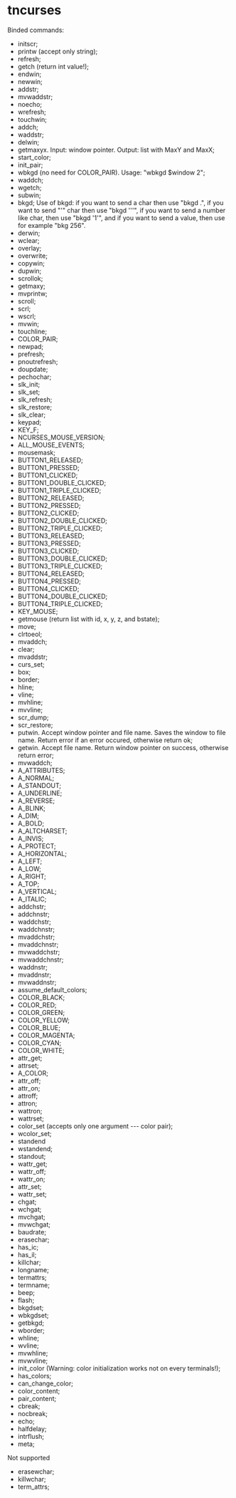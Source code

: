 # tncurses
Binded commands:
- initscr;
- printw (accept only string);
- refresh;
- getch (return int value!);
- endwin;
- newwin;
- addstr;
- mvwaddstr;
- noecho;
- wrefresh;
- touchwin;
- addch;
- waddstr;
- delwin;
- getmaxyx. Input: window pointer. Output: list with MaxY and MaxX;
- start_color;
- init_pair;
- wbkgd (no need for COLOR_PAIR). Usage: "wbkgd $window 2";
- waddch;
- wgetch;
- subwin;
- bkgd;
Use of bkgd: if you want to send a char then use "bkgd .", if you want to send "'" char then use "bkgd '''", if you want to send a number like char, then use "bkgd '1'", and if you want to send a value, then use for example "bkg 256".
- derwin;
- wclear;
- overlay;
- overwrite;
- copywin;
- dupwin;
- scrollok;
- getmaxy;
- mvprintw;
- scroll;
- scrl;
- wscrl;
- mvwin;
- touchline;
- COLOR_PAIR;
- newpad;
- prefresh;
- pnoutrefresh;
- doupdate;
- pechochar;
- slk_init;
- slk_set;
- slk_refresh;
- slk_restore;
- slk_clear;
- keypad;
- KEY_F;
- NCURSES_MOUSE_VERSION;
- ALL_MOUSE_EVENTS;
- mousemask;
- BUTTON1_RELEASED;
- BUTTON1_PRESSED;
- BUTTON1_CLICKED;
- BUTTON1_DOUBLE_CLICKED;
- BUTTON1_TRIPLE_CLICKED;
- BUTTON2_RELEASED;
- BUTTON2_PRESSED;
- BUTTON2_CLICKED;
- BUTTON2_DOUBLE_CLICKED;
- BUTTON2_TRIPLE_CLICKED;
- BUTTON3_RELEASED;
- BUTTON3_PRESSED;
- BUTTON3_CLICKED;
- BUTTON3_DOUBLE_CLICKED;
- BUTTON3_TRIPLE_CLICKED;
- BUTTON4_RELEASED;
- BUTTON4_PRESSED;
- BUTTON4_CLICKED;
- BUTTON4_DOUBLE_CLICKED;
- BUTTON4_TRIPLE_CLICKED;
- KEY_MOUSE;
- getmouse (return list with id, x, y, z, and bstate);
- move;
- clrtoeol;
- mvaddch;
- clear;
- mvaddstr;
- curs_set;
- box;
- border;
- hline;
- vline;
- mvhline;
- mvvline;
- scr_dump;
- scr_restore;
- putwin. Accept window pointer and file name. Saves the window to file name. Return error if an error occured, otherwise return ok;
- getwin. Accept file name. Return window pointer on success, otherwise return error;
- mvwaddch;
- A_ATTRIBUTES;
- A_NORMAL;
- A_STANDOUT;
- A_UNDERLINE;
- A_REVERSE;
- A_BLINK;
- A_DIM;
- A_BOLD;
- A_ALTCHARSET;
- A_INVIS;
- A_PROTECT;
- A_HORIZONTAL;
- A_LEFT;
- A_LOW;
- A_RIGHT;
- A_TOP;
- A_VERTICAL;
- A_ITALIC;
- addchstr;
- addchnstr;
- waddchstr;
- waddchnstr;
- mvaddchstr;
- mvaddchnstr;
- mvwaddchstr;
- mvwaddchnstr;
- waddnstr;
- mvaddnstr;
- mvwaddnstr;
- assume_default_colors;
- COLOR_BLACK;
- COLOR_RED;
- COLOR_GREEN;
- COLOR_YELLOW;
- COLOR_BLUE;
- COLOR_MAGENTA;
- COLOR_CYAN;
- COLOR_WHITE;
- attr_get;
- attrset;
- A_COLOR;
- attr_off;
- attr_on;
- attroff;
- attron;
- wattron;
- wattrset;
- color_set (accepts only one argument --- color pair);
- wcolor_set;
- standend
- wstandend;
- standout;
- wattr_get;
- wattr_off;
- wattr_on;
- attr_set;
- wattr_set;
- chgat;
- wchgat;
- mvchgat;
- mvwchgat;
- baudrate;
- erasechar;
- has_ic;
- has_il;
- killchar;
- longname;
- termattrs;
- termname;
- beep;
- flash;
- bkgdset;
- wbkgdset;
- getbkgd;
- wborder;
- whline;
- wvline;
- mvwhline;
- mvwvline;
- init_color (Warning: color initialization works not on every terminals!);
- has_colors;
- can_change_color;
- color_content;
- pair_content;
- cbreak;
- nocbreak;
- echo;
- halfdelay;
- intrflush;
- meta;

Not supported
- erasewchar;
- killwchar;
- term_attrs;
